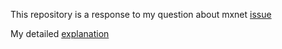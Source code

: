 This repository is a response to my question about mxnet [issue
](https://github.com/dmlc/mxnet/issues/3883)

My detailed [explanation](http://blog.csdn.net/tinyzhao/article/details/53436037)

